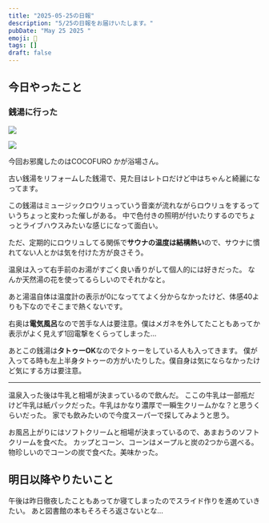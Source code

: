 ```yaml
---
title: "2025-05-25の日報"
description: "5/25の日報をお届けいたします。"
pubDate: "May 25 2025 "
emoji: 🦊
tags: []
draft: false
---
```


## 今日やったこと

### 銭湯に行った

![](/img/2025-05-26-074600.png)

![](/img/2025-05-26-074617.png)

今回お邪魔したのはCOCOFURO かが浴場さん。

古い銭湯をリフォームした銭湯で、見た目はレトロだけど中はちゃんと綺麗になってます。

この銭湯はミュージックロウリュっていう音楽が流れながらロウリュをするっていうちょっと変わった催しがある。
中で色付きの照明が付いたりするのでちょっとライブハウスみたいな感じになって面白い。

ただ、定期的にロウリュしてる関係で**サウナの温度は結構熱い**ので、サウナに慣れてない人とかは気を付けた方が良さそう。

温泉は入って右手前のお湯がすごく良い香りがして個人的には好きだった。
なんか天然湯の花を使ってるらしいのでそれかなと。

あと湯温自体は温度計の表示が0になっててよく分からなかったけど、体感40よりも下なのでそこまで熱くないです。

右奥は**電気風呂**なので苦手な人は要注意。僕はメガネを外してたこともあってか表示がよく見えず1回電撃をくらってしまった...

あとこの銭湯は**タトゥーOK**なのでタトゥーをしている人も入ってきます。
僕が入ってる時も左上半身タトゥーの方がいたりした。僕自身は気にならなかったけど気にする方は要注意。

---

温泉入った後は牛乳と相場が決まっているので飲んだ。
ここの牛乳は一部瓶だけど牛乳は紙パックだった。牛乳はかなり濃厚で一瞬生クリームかな？と思うくらいだった。
家でも飲みたいので今度スーパーで探してみようと思う。

お風呂上がりにはソフトクリームと相場が決まっているので、あまおうのソフトクリームを食べた。
カップとコーン、コーンはメープルと炭の2つから選べる。物珍しいのでコーンの炭で食べた。美味かった。

## 明日以降やりたいこと

午後は昨日徹夜したこともあってか寝てしまったのでスライド作りを進めていきたい。
あと図書館の本もそろそろ返さないとな...
